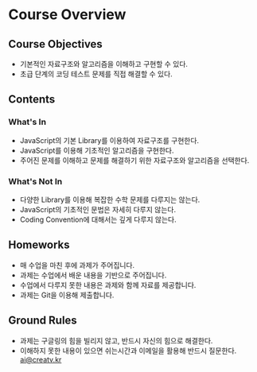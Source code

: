 # Course Overview
## Course Objectives
- 기본적인 자료구조와 알고리즘을 이해하고 구현할 수 있다.
- 초급 단계의 코딩 테스트 문제를 직접 해결할 수 있다.
## Contents
### What's In
- JavaScript의 기본 Library를 이용하여 자료구조를 구현한다.
- JavaScript를 이용해 기초적인 알고리즘을 구현한다.
- 주어진 문제를 이해하고 문제를 해결하기 위한 자료구조와 알고리즘을 선택한다.
### What's Not In
- 다양한 Library를 이용해 복잡한 수학 문제를 다루지는 않는다.
- JavaScript의 기초적인 문법은 자세히 다루지 않는다.
- Coding Convention에 대해서는 깊게 다루지 않는다.
## Homeworks
- 매 수업을 마친 후에 과제가 주어집니다.
- 과제는 수업에서 배운 내용을 기반으로 주어집니다.
- 수업에서 다루지 못한 내용은 과제와 함께 자료를 제공합니다.
- 과제는 Git을 이용해 제출합니다.
## Ground Rules
- 과제는 구글링의 힘을 빌리지 않고, 반드시 자신의 힘으로 해결한다.
- 이해하지 못한 내용이 있으면 쉬는시간과 이메일을 활용해 반드시 질문한다. <ai@creatv.kr>
